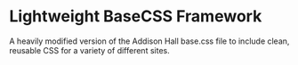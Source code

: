 # Lightweight BaseCSS Framework
A heavily modified version of the Addison Hall base.css file to include clean, reusable CSS for a variety of different sites.
